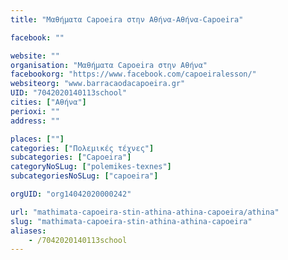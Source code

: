 ```yaml
---
title: "Μαθήματα Capoeira στην Αθήνα-Αθήνα-Capoeira"

facebook: ""

website: ""
organisation: "Μαθήματα Capoeira στην Αθήνα"
facebookorg: "https://www.facebook.com/capoeiralesson/"
websiteorg: "www.barracaodacapoeira.gr"
UID: "7042020140113school"
cities: ["Αθήνα"]
perioxi: ""
address: ""

places: [""]
categories: ["Πολεμικές τέχνες"]
subcategories: ["Capoeira"]
categoryNoSLug: ["polemikes-texnes"]
subcategoriesNoSLug: ["capoeira"]

orgUID: "org14042020000242"

url: "mathimata-capoeira-stin-athina-athina-capoeira/athina"
slug: "mathimata-capoeira-stin-athina-athina-capoeira"
aliases:
    - /7042020140113school
---
```






